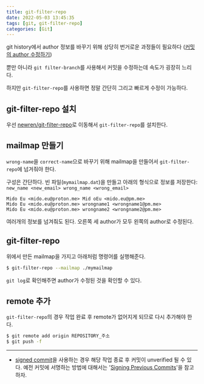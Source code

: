 ```yaml
---
title: git-filter-repo
date: 2022-05-03 13:45:35
tags: [git, git-filter-repo]
categories: [Git]
---
```


git history에서 author 정보를 바꾸기 위해 상당히 번거로운 과정들이 필요하다 ([커밋의 author 수정하기](/ko-change-author-of-commit-in-git-history/))

뿐만 아니라 `git filter-branch`를 사용해서 커밋을 수정하는데 속도가 굉장히 느리다.

하지만 `git-filter-repo`를 사용하면 정말 간단히 그리고 빠르게 수정이 가능하다.

## git-filter-repo 설치

우선 [newren/git-filter-repo](https://github.com/newren/git-filter-repo/blob/main/INSTALL.md)로 이동해서 `git-filter-repo`를 설치한다.

## mailmap 만들기

`wrong-name`을 `correct-name`으로 바꾸기 위해 mailmap을 만들어서 `git-filter-repo`에 넘겨줘야 한다. 

구성은 간단하다. 빈 파일(`mymailmap.dat`)을 만들고 아래의 형식으로 정보를 저장한다:
`new_name <new_email> wrong_name <wrong_email>`

```text
Mido Eu <mido.eu@proton.me> Mid oEu <mido.eu@pm.me>
Mido Eu <mido.eu@proton.me> wrongname1 <wrongname1@pm.me>
Mido Eu <mido.eu@proton.me> wrongname2 <wrongname2@pm.me>
```

여러개의 정보를 넘겨줘도 된다. 오른쪽 세 author가 모두 왼쪽의 author로 수정된다.

## git-filter-repo 

위에서 만든 mailmap을 가지고 아래처럼 명령어를 실행해준다.

```sh
$ git-filter-repo --mailmap ./mymailmap
```

`git log`로 확인해주면 author가 수정된 것을 확인할 수 있다.


## remote 추가
`git-filter-repo`의 경우 작업 완료 후 remote가 없어지게 되므로 다시 추가해야 한다.

```sh
$ git remote add origin REPOSITORY_주소
$ git push -f
```

---

- [signed commit](/ko-signing-commits/)을 사용하는 경우 해당 작업 종료 후 커밋이 unverified 될 수 있다. 예전 커밋에 서명하는 방법에 대해서는 '[Signing Previous Commits](https://medium.com/@midotype/signing-previous-commits-787a077bdb62)'을 참고하자.